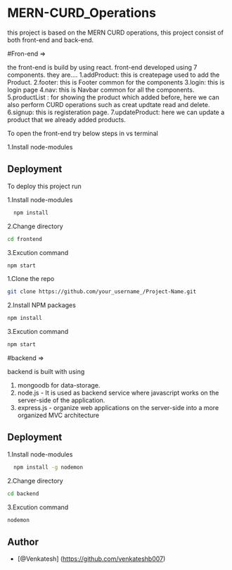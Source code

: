 # MERN-CURD_Operations
this project is based on the MERN CURD operations, this project consist of both front-end and back-end.

#Fron-end =>

the front-end is build by using react. front-end developed using 7 components.
they are....
1.addProduct: this is createpage used to add the Product.
2.footer: this is Footer common for the components
3.login: this is login page 
4.nav: this is Navbar common for all the components.
5.productList : for showing the product which added before, here we can also perform CURD operations such as creat updtate read and delete.
6.signup: this is registeration page.
7.updateProduct: here we can update a product that we already added products.

To open the front-end try below steps in vs terminal

1.Install node-modules

## Deployment

To deploy this project run

1.Install node-modules
```bash
  npm install
```

2.Change directory
```bash
cd frontend
```

3.Excution command
```bash
npm start
```

1.Clone the repo

```bash
git clone https://github.com/your_username_/Project-Name.git
```

2.Install NPM packages

```bash
npm install
```

3.Excution command

```bash
npm start
```

#backend =>

backend is built with using
1. mongoodb for data-storage.
2. node.js -  It is used as backend service where javascript works on the server-side of the application. 
3. express.js - organize web applications on the server-side into a more organized MVC architecture

## Deployment

1.Install node-modules
```bash
  npm install -g nodemon
```
2.Change directory
```bash
cd backend
```
3.Excution command
```bash
nodemon
```

## Author
- [@Venkatesh] (https://github.com/venkateshb007)
